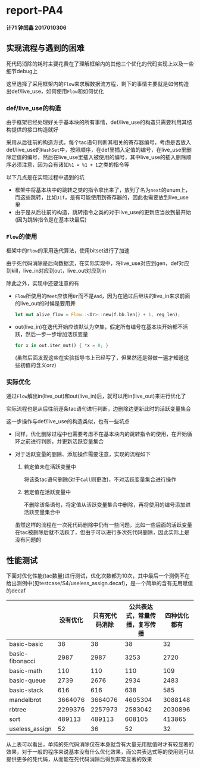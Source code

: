 # report-PA4

**计71 钟闰鑫 2017010306**

## 实现流程与遇到的困难

死代码消除的耗时主要花费在了理解框架内的其他三个优化的代码实现上以及一些细节debug上

这里选择了采用框架内的```Flow```来求解数据流方程，剩下的事情主要就是如何构造出def/live_use，如何使用```Flow```和如何优化

### def/live_use的构造

由于框架已经处理好关于基本块的所有事情，def/live_use的构造只需要利用其结构提供的接口构造就好

采用从后往前的构造方式，每个tac语句判断其相关的寄存器编号，考虑是否放入def/live_use的```HashSet```中，按照顺序，在def里插入定值的编号，在live_use里删除定值的编号，然后在live_use里插入被使用的编号，其中live_use的插入删除顺序必须注意，因为会有诸如```%1 = %1 + 1```之类的指令等

以下几点是在实现过程中遇到的坑

* 框架中将基本块中的跳转之类的指令拿出来了，放到了名为```next```的enum上，而这些跳转，比如```Jif```，是有可能使用到寄存器的，因此也需要放到live_use里
* 由于是从后往前的构造，跳转指令之类的对于live_use的更新应当放到最开始(因为跳转指令是在基本块最后)

### ```Flow```的使用

框架中的```Flow```的采用迭代算法，使用bitset进行了加速

由于死代码消除是后向数据流，在实际实现中，将live_use对应到gen，def对应到kill，live_in对应到out，live_out对应到in

除此之外，实现中还要注意的有

* ```Flow```所使用的```Meet```应该用```Or```而不是```And```，因为在通过后继块的live_in来求前面的live_out的时候是要用**并**

    ```rust
    let mut alive_flow = Flow::<Or>::new(f.bb.len() + 1, reg_len);
    ```

* out(live_in)在迭代开始应该默认为空集，假定所有编号在基本块开始都不活跃，然后一步一步增加活跃变量

    ```rust
    for x in out.iter_mut() { *x = 0; }
    ```

    (虽然后面发现这些在实验指导书上已经写了，但果然还是得做一遍才知道这些初值的含义orz)

### 实际优化

通过```Flow```解出in(live_out)和out(live_in)后，就可以用in(live_out)来进行优化了

实际流程也是从后往前逐条tac语句进行判断，边删除边更新此时的活跃变量集合

这一步操作与def/live_use的构造类似，也有一些坑点

* 同样，优化删除过程中也需要考虑不在基本块内的跳转指令的使用，在开始循环之前进行判断，并更新活跃变量集合

* 对于活跃变量的删除、添加操作需要注意，实现的流程如下

    1. 若定值未在活跃变量中

        将该条tac语句删除(对于```Call```则更改)，不对活跃变量集合进行操作

    2. 若定值在活跃变量中

        不删除该条语句，将定值从活跃变量集合中删除，再将使用的编号添加进活跃变量集合中

    虽然这样的流程在一次死代码删除中仍有一些问题，比如一些后面的活跃变量在tac被删除后就不活跃了，但由于可以进行多次死代码删除，因此实际上是没有问题的

## 性能测试

下面对优化性能(tac数量)进行测试，优化次数都为10次，其中最后一个测例不在给出测例中(见testcase/S4/useless_assign.decaf)，是一个简单的含有无用赋值的decaf

|                 | 没有优化 | 只有死代码消除 | 公共表达式，常量传播，复写传播 | 四种优化都有 |
| --------------- | -------- | -------------- | ------------------------------ | ------------ |
| basic-basic     | 38       | 38             | 38                             | 32           |
| basic-fibonacci | 2987     | 2987           | 3253                           | 2720         |
| basic-math      | 110      | 110            | 110                            | 109          |
| basic-queue     | 2739     | 2676           | 2934                           | 2483         |
| basic-stack     | 616      | 616            | 638                            | 585          |
| mandelbrot      | 3664076  | 3664076        | 4605304                        | 3088148      |
| rbtree          | 2299376  | 2257973        | 2583042                        | 2030896      |
| sort            | 489113   | 489113         | 608105                         | 413865       |
| useless_assign  | 52       | 36             | 52                             | 32           |

从上表可以看出，单纯的死代码消除仅在本身就含有大量无用赋值时才有较显著的效果，对于一般的程序来说基本没有什么优化效果，而公共表达式等的使用则可以提供更多的死代码，从而能在死代码消除后得到非常显著的效果